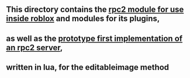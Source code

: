 ## This directory contains the [rpc2 module for use inside roblox](/lua/rpc2.lua) and modules for its plugins,
## as well as the [prototype first implementation of an rpc2 server](/lua/rpc2-server.lua),
## written in lua, for the editableimage method
